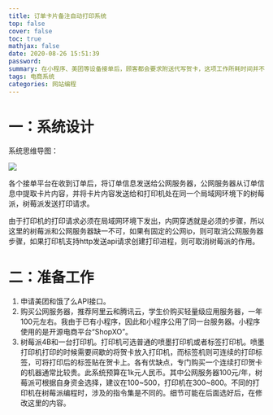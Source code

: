 ```yaml
---
title: 订单卡片备注自动打印系统
top: false
cover: false
toc: true
mathjax: false
date: 2020-08-26 15:51:39
password:
summary: 在小程序、美团等设备接单后，顾客都会要求附送代写贺卡，这项工作所耗时间并不长，但当节假日来临，大量订单堆积，手写贺卡明显太耗时间。为了避免贺卡时间的消耗，我决定开发一套自动打印贺卡的系统。并在此记录完整的开发过程和思路。
tags: 电商系统
categories: 网站编程
---
```


# 一：系统设计

系统思维导图：

![](https://i.loli.net/2020/08/26/EVucX6TlpsqxiPz.png)

各个接单平台在收到订单后，将订单信息发送给公网服务器，公网服务器从订单信息中提取卡片内容，并将卡片内容发送给和打印机处在同一个局域网环境下的树莓派，树莓派发送打印请求。

由于打印机的打印请求必须在局域网环境下发出，内网穿透就是必须的步骤，所以这里的树莓派和公网服务器缺一不可，如果有固定的公网ip，则可取消公网服务器步骤，如果打印机支持http发送api请求创建打印进程，则可取消树莓派的作用。



# 二：准备工作

1. 申请美团和饿了么API接口。
2. 购买公网服务器，推荐阿里云和腾讯云，学生价购买轻量级应用服务器，一年100元左右。我由于已有小程序，因此和小程序公用了同一台服务器。小程序使用的是开源电商平台“ShopXO”。
3. 树莓派4B和一台打印机。打印机可选普通的喷墨打印机或者标签打印机。喷墨打印机打印的时候需要间歇的将贺卡放入打印机，而标签机则可连续的打印标签，可将打印后的标签贴在贺卡上。各有优缺点，专门购买一个连续打印贺卡的机器通常比较贵。此系统预算在1k元人民币。其中公网服务器100元/年，树莓派可根据自身资金选择，建议在100\~500，打印机在300\~800。不同的打印机在树莓派编程时，涉及的指令集是不同的。细节可能在后面选好后，在修改这里的内容。